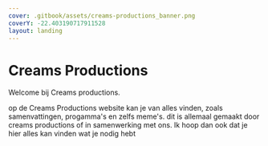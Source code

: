 ```yaml
---
cover: .gitbook/assets/creams-productions_banner.png
coverY: -22.403190717911528
layout: landing
---
```


# Creams Productions

Welcome bij Creams productions.&#x20;

op de Creams Productions website kan je van alles vinden, zoals samenvattingen, progamma's en zelfs meme's. dit is allemaal gemaakt door creams productions of in samenwerking met ons. Ik hoop dan ook dat je hier alles kan vinden wat je nodig hebt
